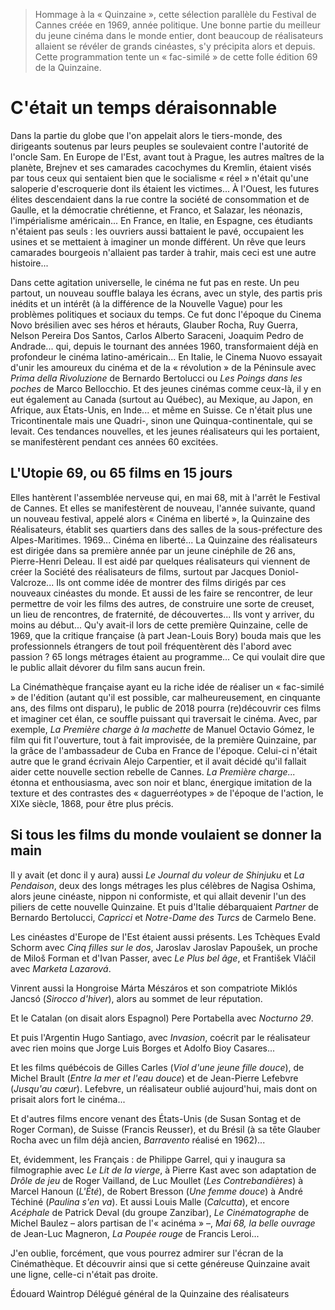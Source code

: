 > Hommage à la « Quinzaine », cette sélection parallèle du Festival de Cannes créée en 1969, année politique. Une bonne partie du meilleur du jeune cinéma dans le monde entier, dont beaucoup de réalisateurs allaient se révéler de grands cinéastes, s'y précipita alors et depuis. Cette programmation tente un « fac-similé » de cette folle édition 69 de la Quinzaine.

# C'était un temps déraisonnable

Dans la partie du globe que l'on appelait alors le tiers-monde, des dirigeants soutenus par leurs peuples se soulevaient contre l'autorité de l'oncle Sam. En Europe de l'Est, avant tout à Prague, les autres maîtres de la planète, Brejnev et ses camarades cacochymes du Kremlin, étaient visés par tous ceux qui sentaient bien que le socialisme « réel » n'était qu'une saloperie d'escroquerie dont ils étaient les victimes... À l'Ouest, les futures élites descendaient dans la rue contre la société de consommation et de Gaulle, et la démocratie chrétienne, et Franco, et Salazar, les néonazis, l'impérialisme américain... En France, en Italie, en Espagne, ces étudiants n'étaient pas seuls : les ouvriers aussi battaient le pavé, occupaient les usines et se mettaient à imaginer un monde différent. Un rêve que leurs camarades bourgeois n'allaient pas tarder à trahir, mais ceci est une autre histoire...

Dans cette agitation universelle, le cinéma ne fut pas en reste. Un peu partout, un nouveau souffle balaya les écrans, avec un style, des partis pris inédits et un intérêt (à la différence de la Nouvelle Vague) pour les problèmes politiques et sociaux du temps. Ce fut donc l'époque du Cinema Novo brésilien avec ses héros et hérauts, Glauber Rocha, Ruy Guerra, Nelson Pereira Dos Santos, Carlos Alberto Saraceni, Joaquim Pedro de Andrade... qui, depuis le tournant des années 1960, transformaient déjà en profondeur le cinéma latino-américain... En Italie, le Cinema Nuovo essayait d'unir les amoureux du cinéma et de la « révolution » de la Péninsule avec _Prima della Rivoluzione_ de Bernardo Bertolucci ou _Les Poings dans les poches_ de Marco Bellocchio. Et des jeunes cinémas comme ceux-là, il y en eut également au Canada (surtout au Québec), au Mexique, au Japon, en Afrique, aux États-Unis, en Inde... et même en Suisse. Ce n'était plus une Tricontinentale mais une Quadri-, sinon une Quinqua-continentale, qui se levait. Ces tendances nouvelles, et les jeunes réalisateurs qui les portaient, se manifestèrent pendant ces années 60 excitées.

## L'Utopie 69, ou 65 films en 15 jours

Elles hantèrent l'assemblée nerveuse qui, en mai 68, mit à l'arrêt le Festival de Cannes. Et elles se manifestèrent de nouveau, l'année suivante, quand un nouveau festival, appelé alors « Cinéma en liberté », la Quinzaine des Réalisateurs, établit ses quartiers dans des salles de la sous-préfecture des Alpes-Maritimes. 1969... Cinéma en liberté... La Quinzaine des réalisateurs est dirigée dans sa première année par un jeune cinéphile de 26 ans, Pierre-Henri Deleau. Il est aidé par quelques réalisateurs qui viennent de créer la Société des réalisateurs de films, surtout par Jacques Doniol-Valcroze... Ils ont comme idée de montrer des films dirigés par ces nouveaux cinéastes du monde. Et aussi de les faire se rencontrer, de leur permettre de voir les films des autres, de construire une sorte de creuset, un lieu de rencontres, de fraternité, de découvertes... Ils vont y arriver, du moins au début... Qu'y avait-il lors de cette première Quinzaine, celle de 1969, que la critique française (à part Jean-Louis Bory) bouda mais que les professionnels étrangers de tout poil fréquentèrent dès l'abord avec passion ? 65 longs métrages étaient au programme... Ce qui voulait dire que le public allait dévorer du film sans aucun frein.

La Cinémathèque française ayant eu la riche idée de réaliser un « fac-similé » de l'édition (autant qu'il est possible, car malheureusement, en cinquante ans, des films ont disparu), le public de 2018 pourra (re)découvrir ces films et imaginer cet élan, ce souffle puissant qui traversait le cinéma. Avec, par exemple, _La Première charge à la machette_ de Manuel Octavio Gómez, le film qui fit l'ouverture, tout à fait improvisée, de la première Quinzaine, par la grâce de l'ambassadeur de Cuba en France de l'époque. Celui-ci n'était autre que le grand écrivain Alejo Carpentier, et il avait décidé qu'il fallait aider cette nouvelle section rebelle de Cannes. _La Première charge..._ étonna et enthousiasma, avec son noir et blanc, énergique imitation de la texture et des contrastes des « daguerréotypes » de l'époque de l'action, le XIXe siècle, 1868, pour être plus précis.

## Si tous les films du monde voulaient se donner la main

Il y avait (et donc il y aura) aussi _Le Journal du voleur de Shinjuku_ et _La Pendaison_, deux des longs métrages les plus célèbres de Nagisa Oshima, alors jeune cinéaste, nippon ni conformiste, et qui allait devenir l'un des piliers de cette nouvelle Quinzaine. Et puis d'Italie débarquaient _Partner_ de Bernardo Bertolucci, _Capricci_ et _Notre-Dame des Turcs_ de Carmelo Bene.

Les cinéastes d'Europe de l'Est étaient aussi présents. Les Tchèques Evald Schorm avec _Cinq filles sur le dos_, Jaroslav Jaroslav Papoušek, un proche de Miloš Forman et d'Ivan Passer, avec _Le Plus bel âge_, et František Vláčil avec _Marketa Lazarová_.

Vinrent aussi la Hongroise Márta Mészáros et son compatriote Miklós Jancsó (_Sirocco d'hiver_), alors au sommet de leur réputation.

Et le Catalan (on disait alors Espagnol) Pere Portabella avec _Nocturno 29_.

Et puis l'Argentin Hugo Santiago, avec _Invasion_, coécrit par le réalisateur avec rien moins que Jorge Luis Borges et Adolfo Bioy Casares...

Et les films québécois de Gilles Carles (_Viol d'une jeune fille douce_), de Michel Brault (_Entre la mer et l'eau douce_) et de Jean-Pierre Lefebvre (_Jusqu'au cœur_). Lefebvre, un réalisateur oublié aujourd'hui, mais dont on prisait alors fort le cinéma...

Et d'autres films encore venant des États-Unis (de Susan Sontag et de Roger Corman), de Suisse (Francis Reusser), et du Brésil (à sa tête Glauber Rocha avec un film déjà ancien, _Barravento_ réalisé en 1962)...

Et, évidemment, les Français : de Philippe Garrel, qui y inaugura sa filmographie avec _Le Lit de la vierge_, à Pierre Kast avec son adaptation de _Drôle de jeu_ de Roger Vailland, de Luc Moullet (_Les Contrebandières_) à Marcel Hanoun (_L'Été_), de Robert Bresson (_Une femme douce_) à André Téchiné (_Paulina s'en va_). Et aussi Louis Malle (_Calcutta_), et encore _Acéphale_ de Patrick Deval (du groupe Zanzibar), _Le Cinématographe_ de Michel Baulez – alors partisan de l'« acinéma » –, _Mai 68, la belle ouvrage_ de Jean-Luc Magneron, _La Poupée rouge_ de Francis Leroi...

J'en oublie, forcément, que vous pourrez admirer sur l'écran de la Cinémathèque. Et découvrir ainsi que si cette généreuse Quinzaine avait une ligne, celle-ci n'était pas droite.

Édouard Waintrop
Délégué général de la Quinzaine des réalisateurs
